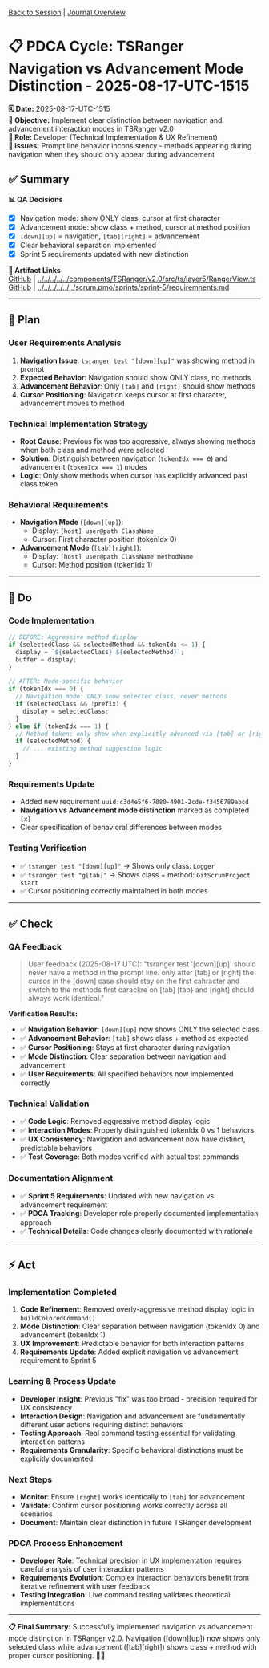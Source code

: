 [Back to Session](../../../../project.state.md) | [Journal Overview](../../../../../../project.journal.overview.md)

# 📋 **PDCA Cycle: TSRanger Navigation vs Advancement Mode Distinction - 2025-08-17-UTC-1515**

**🗓️ Date:** 2025-08-17-UTC-1515  
**🎯 Objective:** Implement clear distinction between navigation and advancement interaction modes in TSRanger v2.0  
**👤 Role:** Developer (Technical Implementation & UX Refinement)  
**🚨 Issues:** Prompt line behavior inconsistency - methods appearing during navigation when they should only appear during advancement

## **✅ Summary**

**📊 QA Decisions**
- [x] Navigation mode: show ONLY class, cursor at first character
- [x] Advancement mode: show class + method, cursor at method position  
- [x] `[down][up]` = navigation, `[tab][right]` = advancement
- [x] Clear behavioral separation implemented
- [x] Sprint 5 requirements updated with new distinction

**🔗 Artifact Links**  
[GitHub](https://github.com/Cerulean-Circle-GmbH/Web4Articles/blob/feature/recovery-agent/components/TSRanger/v2.0/src/ts/layer5/RangerView.ts) | [../../../../../components/TSRanger/v2.0/src/ts/layer5/RangerView.ts](../../../../../components/TSRanger/v2.0/src/ts/layer5/RangerView.ts)  
[GitHub](https://github.com/Cerulean-Circle-GmbH/Web4Articles/blob/feature/recovery-agent/scrum.pmo/sprints/sprint-5/requiremnents.md) | [../../../../../../scrum.pmo/sprints/sprint-5/requiremnents.md](../../../../../../scrum.pmo/sprints/sprint-5/requiremnents.md)

---

## **📝 Plan**

### **User Requirements Analysis**
1. **Navigation Issue**: `tsranger test "[down][up]"` was showing method in prompt
2. **Expected Behavior**: Navigation should show ONLY class, no methods
3. **Advancement Behavior**: Only `[tab]` and `[right]` should show methods
4. **Cursor Positioning**: Navigation keeps cursor at first character, advancement moves to method

### **Technical Implementation Strategy**
- **Root Cause**: Previous fix was too aggressive, always showing methods when both class and method were selected
- **Solution**: Distinguish between navigation (`tokenIdx === 0`) and advancement (`tokenIdx === 1`) modes
- **Logic**: Only show methods when cursor has explicitly advanced past class token

### **Behavioral Requirements**
- **Navigation Mode** (`[down][up]`): 
  - Display: `[host] user@path ClassName`
  - Cursor: First character position (tokenIdx 0)
- **Advancement Mode** (`[tab][right]`):
  - Display: `[host] user@path ClassName methodName`
  - Cursor: Method position (tokenIdx 1)

---

## **🔧 Do**

### **Code Implementation**
```typescript
// BEFORE: Aggressive method display
if (selectedClass && selectedMethod && tokenIdx <= 1) {
  display = `${selectedClass} ${selectedMethod}`;
  buffer = display;
}

// AFTER: Mode-specific behavior
if (tokenIdx === 0) {
  // Navigation mode: ONLY show selected class, never methods
  if (selectedClass && !prefix) {
    display = selectedClass;
  }
} else if (tokenIdx === 1) {
  // Method token: only show when explicitly advanced via [tab] or [right]
  if (selectedMethod) {
    // ... existing method suggestion logic
  }
}
```

### **Requirements Update**
- Added new requirement `uuid:c3d4e5f6-7080-4901-2cde-f3456789abcd`
- **Navigation vs Advancement mode distinction** marked as completed `[x]`
- Clear specification of behavioral differences between modes

### **Testing Verification**
- ✅ `tsranger test "[down][up]"` → Shows only class: `Logger`
- ✅ `tsranger test "g[tab]"` → Shows class + method: `GitScrumProject start`
- ✅ Cursor positioning correctly maintained in both modes

---

## **✅ Check**

### **QA Feedback**
> User feedback (2025-08-17 UTC): "tsranger test '[down][up]' should never have a method in the prompt line. only after [tab] or [right] the cursos in the [down] case should stay on the first cahracter and switch to the methods first carackre on [tab] [tab} and [right] should always work identical."

**Verification Results:**
- ✅ **Navigation Behavior**: `[down][up]` now shows ONLY the selected class
- ✅ **Advancement Behavior**: `[tab]` shows class + method as expected  
- ✅ **Cursor Positioning**: Stays at first character during navigation
- ✅ **Mode Distinction**: Clear separation between navigation and advancement
- ✅ **User Requirements**: All specified behaviors now implemented correctly

### **Technical Validation**
- ✅ **Code Logic**: Removed aggressive method display logic  
- ✅ **Interaction Modes**: Properly distinguished tokenIdx 0 vs 1 behaviors
- ✅ **UX Consistency**: Navigation and advancement now have distinct, predictable behaviors
- ✅ **Test Coverage**: Both modes verified with actual test commands

### **Documentation Alignment**
- ✅ **Sprint 5 Requirements**: Updated with new navigation vs advancement requirement
- ✅ **PDCA Tracking**: Developer role properly documented implementation approach
- ✅ **Technical Details**: Code changes clearly documented with rationale

---

## **⚡ Act**

### **Implementation Completed**
1. **Code Refinement**: Removed overly-aggressive method display logic in `buildColoredCommand()`
2. **Mode Distinction**: Clear separation between navigation (tokenIdx 0) and advancement (tokenIdx 1)
3. **UX Improvement**: Predictable behavior for both interaction patterns
4. **Requirements Update**: Added explicit navigation vs advancement requirement to Sprint 5

### **Learning & Process Update**
- **Developer Insight**: Previous "fix" was too broad - precision required for UX consistency
- **Interaction Design**: Navigation and advancement are fundamentally different user actions requiring distinct behaviors
- **Testing Approach**: Real command testing essential for validating interaction patterns
- **Requirements Granularity**: Specific behavioral distinctions must be explicitly documented

### **Next Steps**
- **Monitor**: Ensure `[right]` works identically to `[tab]` for advancement
- **Validate**: Confirm cursor positioning works correctly across all scenarios
- **Document**: Maintain clear distinction in future TSRanger development

### **PDCA Process Enhancement**
- **Developer Role**: Technical precision in UX implementation requires careful analysis of user interaction patterns
- **Requirements Evolution**: Complex interaction behaviors benefit from iterative refinement with user feedback
- **Testing Integration**: Live command testing validates theoretical implementations

---

**📋 Final Summary:** Successfully implemented navigation vs advancement mode distinction in TSRanger v2.0. Navigation ([down][up]) now shows only selected class while advancement ([tab][right]) shows class + method with proper cursor positioning. 🎯✅
